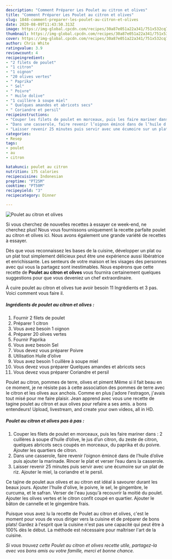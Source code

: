 ```yaml
---
description: "Comment Préparer Les Poulet au citron et olives"
title: "Comment Préparer Les Poulet au citron et olives"
slug: 1848-comment-preparer-les-poulet-au-citron-et-olives
date: 2020-08-09T11:43:50.313Z
image: https://img-global.cpcdn.com/recipes/30a87e051a22a341/751x532cq70/poulet-au-citron-et-olives-photo-principale-de-la-recette.jpg
thumbnail: https://img-global.cpcdn.com/recipes/30a87e051a22a341/751x532cq70/poulet-au-citron-et-olives-photo-principale-de-la-recette.jpg
cover: https://img-global.cpcdn.com/recipes/30a87e051a22a341/751x532cq70/poulet-au-citron-et-olives-photo-principale-de-la-recette.jpg
author: Chris White
ratingvalue: 3.9
reviewcount: 4
recipeingredient:
- "2 filets de poulet"
- "1 citron"
- "1 oignon"
- "20 olives vertes"
- " Paprika"
- " Sel"
- " Poivre"
- " Huile dolive"
- "1 cuillère à soupe miel"
- " Quelques amandes et abricots secs"
- " Coriandre et persil"
recipeinstructions:
- "Couper les filets de poulet en morceaux, puis les faire mariner dans : 2 cuillères à soupe d’huile d’olive, le jus d’un citron, du zeste de citron, quelques abricots secs coupés en morceaux, du paprika et du poivre. Ajouter les quartiers de citron."
- "Dans une casserole, faire revenir l’oignon émincé dans de l’huile d’olive puis ajouter la marinade. Rincer le plat et verser l’eau dans la casserole."
- "Laisser revenir 25 minutes puis servir avec une écumoire sur un plat de riz. Ajouter le miel, la coriandre et le persil."
categories:
- Resep
tags:
- poulet
- au
- citron

katakunci: poulet au citron 
nutrition: 175 calories
recipecuisine: Indonesian
preptime: "PT25M"
cooktime: "PT50M"
recipeyield: "3"
recipecategory: Dinner

---
```



![Poulet au citron et olives](https://img-global.cpcdn.com/recipes/30a87e051a22a341/751x532cq70/poulet-au-citron-et-olives-photo-principale-de-la-recette.jpg)

Si vous cherchez de nouvelles recettes à essayer ce week-end, ne cherchez plus! Nous vous fournissons uniquement la recette parfaite poulet au citron et olives ici. Nous avons également une grande variété de recettes à essayer.

Dès que vous reconnaissez les bases de la cuisine, développer un plat ou un plat tout simplement délicieux peut être une expérience aussi libératrice et enrichissante. Les senteurs de votre maison et les visages des personnes avec qui vous la partagez sont inestimables. Nous espérons que cette recette de <strong> Poulet au citron et olives </strong> vous fournira certainement quelques suggestions pour que vous deveniez un chef extraordinaire.

<!--inarticleads1-->

À cuire poulet au citron et olives tue avoir besoin 11 Ingrédients et 3 pas. Voici comment vous faire il.

##### Ingrédients de poulet au citron et olives :

1. Fournir 2 filets de poulet
1. Préparer 1 citron
1. Vous avez besoin 1 oignon
1. Préparer 20 olives vertes
1. Fournir  Paprika
1. Vous avez besoin  Sel
1. Vous devez vous préparer  Poivre
1. Utilisation  Huile d’olive
1. Vous avez besoin 1 cuillère à soupe miel
1. Vous devez vous préparer  Quelques amandes et abricots secs
1. Vous devez vous préparer  Coriandre et persil


Poulet au citron, pommes de terre, olives et piment Même si il fait beau en ce moment, je ne résiste pas à cette association des pommes de terre avec le citron et les olives aux anchois. Comme en plus j&#39;adore l&#39;estragon, j&#39;avais tout misé pour me faire plaisir. Jean apprend avec vous une recette de tagine poulet au citron et aux olives pour refaire a ses amis. a bons entendeurs! Upload, livestream, and create your own videos, all in HD. 

<!--inarticleads2-->

##### Poulet au citron et olives pas à pas :

1. Couper les filets de poulet en morceaux, puis les faire mariner dans : 2 cuillères à soupe d’huile d’olive, le jus d’un citron, du zeste de citron, quelques abricots secs coupés en morceaux, du paprika et du poivre. Ajouter les quartiers de citron.
1. Dans une casserole, faire revenir l’oignon émincé dans de l’huile d’olive puis ajouter la marinade. Rincer le plat et verser l’eau dans la casserole.
1. Laisser revenir 25 minutes puis servir avec une écumoire sur un plat de riz. Ajouter le miel, la coriandre et le persil.


Ce tajine de poulet aux olives et au citron est idéal à savourer durant les beaux jours. Ajouter l&#39;huile d&#39;olive, le poivre, le sel, le gingembre, le curcuma, et le safran. Verser de l&#39;eau jusqu&#39;à recouvrir la moitié du poulet. Ajouter les olives vertes et le citron confit coupé en quartier. Ajouter le bâton de cannelle et le gingembre frais. 

<!--inarticleads1-->

<p>
Puisque vous avez lu la recette de Poulet au citron et olives, c'est le moment pour vous de vous diriger vers la cuisine et de préparer de bons plats! Gardez à l'esprit que la cuisine n'est pas une capacité qui peut être à 100% dès le début. La méthode est nécessaire pour maîtriser l'art de la cuisine.
</p>

<p>
<i>Si vous trouvez cette Poulet au citron et olives recette utile, partagez-la avec vos bons amis ou votre famille, merci et bonne chance.</i>
</p>

